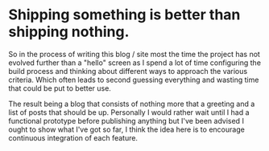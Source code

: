 # Shipping something is better than shipping nothing.

So in the process of writing this blog / site most the time the project has not evolved further than a "hello" screen as I spend a lot of time configuring the build process and thinking about different ways to approach the various criteria. Which often leads to second guessing everything and wasting time that could be put to better use.

The result being a blog that consists of nothing more that a greeting and a list of posts that should be up. Personally I would rather wait until I had a functional prototype before publishing anything but I've been advised I ought to show what I've got so far, I think the idea here is to encourage continuous integration of each feature.
